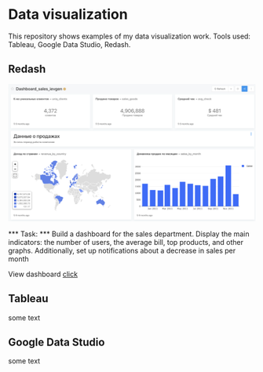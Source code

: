 # Data visualization

This repository shows examples of my data visualization work. Tools used: Tableau, Google Data Studio, Redash.

## Redash

![alt text](https://github.com/ievgen-u/visualization/blob/main/redash.png)

*** Task: *** Build a dashboard for the sales department. Display the main indicators: the number of users, the average bill, top products, and other graphs. Additionally, set up notifications about a decrease in sales per month

View dashboard [click](https://redash.lab.karpov.courses/dashboards/544-dashboard_sales_ievgen)


## Tableau
some text

## Google Data Studio
some text

